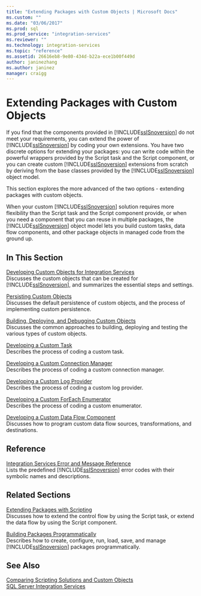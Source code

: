 ```yaml
---
title: "Extending Packages with Custom Objects | Microsoft Docs"
ms.custom: ""
ms.date: "03/06/2017"
ms.prod: sql
ms.prod_service: "integration-services"
ms.reviewer: ""
ms.technology: integration-services
ms.topic: "reference"
ms.assetid: 26616eb8-9e80-434d-b22a-ece1b00f449d
author: janinezhang
ms.author: janinez
manager: craigg
---
```

# Extending Packages with Custom Objects
  If you find that the components provided in [!INCLUDE[ssISnoversion](../../includes/ssisnoversion-md.md)] do not meet your requirements, you can extend the power of [!INCLUDE[ssISnoversion](../../includes/ssisnoversion-md.md)] by coding your own extensions. You have two discrete options for extending your packages: you can write code within the powerful wrappers provided by the Script task and the Script component, or you can create custom [!INCLUDE[ssISnoversion](../../includes/ssisnoversion-md.md)] extensions from scratch by deriving from the base classes provided by the [!INCLUDE[ssISnoversion](../../includes/ssisnoversion-md.md)] object model.  
  
 This section explores the more advanced of the two options - extending packages with custom objects.  
  
 When your custom [!INCLUDE[ssISnoversion](../../includes/ssisnoversion-md.md)] solution requires more flexibility than the Script task and the Script component provide, or when you need a component that you can reuse in multiple packages, the [!INCLUDE[ssISnoversion](../../includes/ssisnoversion-md.md)] object model lets you build custom tasks, data flow components, and other package objects in managed code from the ground up.  
  
## In This Section  
 [Developing Custom Objects for Integration Services](../../integration-services/extending-packages-custom-objects/developing-custom-objects-for-integration-services.md)  
 Discusses the custom objects that can be created for [!INCLUDE[ssISnoversion](../../includes/ssisnoversion-md.md)], and summarizes the essential steps and settings.  
  
 [Persisting Custom Objects](../../integration-services/extending-packages-custom-objects/persisting-custom-objects.md)  
 Discusses the default persistence of custom objects, and the process of implementing custom persistence.  
  
 [Building, Deploying, and Debugging Custom Objects](../../integration-services/extending-packages-custom-objects/building-deploying-and-debugging-custom-objects.md)  
 Discusses the common approaches to building, deploying and testing the various types of custom objects.  
  
 [Developing a Custom Task](../../integration-services/extending-packages-custom-objects/task/developing-a-custom-task.md)  
 Describes the process of coding a custom task.  
  
 [Developing a Custom Connection Manager](../../integration-services/extending-packages-custom-objects/connection-manager/developing-a-custom-connection-manager.md)  
 Describes the process of coding a custom connection manager.  
  
 [Developing a Custom Log Provider](../../integration-services/extending-packages-custom-objects/log-provider/developing-a-custom-log-provider.md)  
 Describes the process of coding a custom log provider.  
  
 [Developing a Custom ForEach Enumerator](../../integration-services/extending-packages-custom-objects/foreach-enumerator/developing-a-custom-foreach-enumerator.md)  
 Describes the process of coding a custom enumerator.  
  
 [Developing a Custom Data Flow Component](../../integration-services/extending-packages-custom-objects/data-flow/developing-a-custom-data-flow-component.md)  
 Discusses how to program custom data flow sources, transformations, and destinations.  
  
## Reference  
 [Integration Services Error and Message Reference](../../integration-services/integration-services-error-and-message-reference.md)  
 Lists the predefined [!INCLUDE[ssISnoversion](../../includes/ssisnoversion-md.md)] error codes with their symbolic names and descriptions.  
  
## Related Sections  
 [Extending Packages with Scripting](../../integration-services/extending-packages-scripting/extending-packages-with-scripting.md)  
 Discusses how to extend the control flow by using the Script task, or extend the data flow by using the Script component.  
  
 [Building Packages Programmatically](../../integration-services/building-packages-programmatically/building-packages-programmatically.md)  
 Describes how to create, configure, run, load, save, and manage [!INCLUDE[ssISnoversion](../../includes/ssisnoversion-md.md)] packages programmatically.  
  
## See Also  
 [Comparing Scripting Solutions and Custom Objects](../../integration-services/extending-packages-scripting/comparing-scripting-solutions-and-custom-objects.md)   
 [SQL Server Integration Services](../../integration-services/sql-server-integration-services.md)  
  
  
